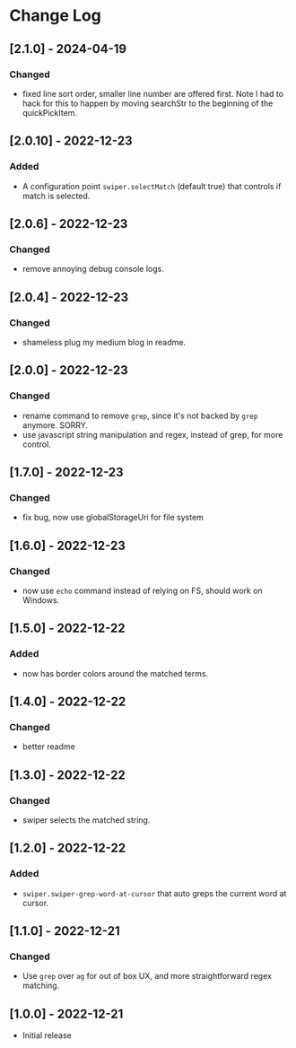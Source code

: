 # Change Log

## [2.1.0] - 2024-04-19

### Changed

- fixed line sort order, smaller line number are offered first. Note I had to hack for this to happen by moving searchStr to the beginning of the quickPickItem.

## [2.0.10] - 2022-12-23

### Added

- A configuration point `swiper.selectMatch` (default true) that controls if match is selected.

## [2.0.6] - 2022-12-23

### Changed

- remove annoying debug console logs.

## [2.0.4] - 2022-12-23

### Changed

- shameless plug my medium blog in readme.

## [2.0.0] - 2022-12-23

### Changed

- rename command to remove `grep`, since it's not backed by `grep` anymore. SORRY.
- use javascript string manipulation and regex, instead of grep, for more control.

## [1.7.0] - 2022-12-23

### Changed

- fix bug, now use globalStorageUri for file system

## [1.6.0] - 2022-12-23

### Changed

- now use `echo` command instead of relying on FS, should work on Windows.

## [1.5.0] - 2022-12-22

### Added

- now has border colors around the matched terms.

## [1.4.0] - 2022-12-22

### Changed

- better readme

## [1.3.0] - 2022-12-22

### Changed

- swiper selects the matched string.

## [1.2.0] - 2022-12-22

### Added

- `swiper.swiper-grep-word-at-cursor` that auto greps the current word at cursor.

## [1.1.0] - 2022-12-21

### Changed

- Use `grep` over `ag` for out of box UX, and more straightforward regex matching.

## [1.0.0] - 2022-12-21

- Initial release
